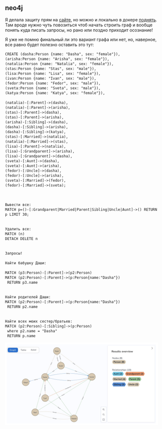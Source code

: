 ## neo4j

Я делала защиту прям на [сайте](https://neo4j.com/), но можно и локально в докере [поднять](https://github.com/Inspirate789/neo4j-social-graph). Там вроде нужно чуть повозиться чтоб начать строить граф и вообще понять куда писать запросы, но рано или поздно приходит осознание!

Я уже не помню финальный ли это вариант графа или нет, но, наверное, все равно будет полезно оставить это тут:

```
CREATE (dasha:Person {name: "Dasha", sex: "female"}),
(arisha:Person {name: "Arisha", sex: "female"}),
(natalia:Person {name: "Natalia", sex: "female"}),
(stas:Person {name: "Stas", sex: "male"}),
(lisa:Person {name: "Lisa", sex: "female"}),
(ivan:Person {name: "Ivan", sex: "male"}),
(fedor:Person {name: "Fedor", sex: "male"}),
(sveta:Person {name: "Sveta", sex: "male"}),
(katya:Person {name: "Katya", sex: "female"}),

(natalia)-[:Parent]->(dasha),
(natalia)-[:Parent]->(arisha),
(stas)-[:Parent]->(dasha),
(stas)-[:Parent]->(arisha),
(arisha)-[:Sibling]->(dasha),
(dasha)-[:Sibling]->(arisha),
(dasha)-[:Sibling]->(katya),
(stas)-[:Married]->(natalia),
(natalia)-[:Married]->(stas),
(lisa)-[:Parent]->(natalia),
(lisa)-[:Grandparent]->(arisha),
(lisa)-[:Grandparent]->(dasha),
(sveta)-[:Aunt]->(dasha),
(sveta)-[:Aunt]->(arisha),
(fedor)-[:Uncle]->(dasha),
(fedor)-[:Uncle]->(arisha),
(sveta)-[:Married]->(fedor),
(fedor)-[:Married]->(sveta);



Вывести все:
MATCH p=()-[:Grandparent|Married|Parent|Sibling|Uncle|Aunt]->() RETURN p LIMIT 30;


Удалить все:
MATCH (n)
DETACH DELETE n


Запросы!

Найти бабушку Даши:

MATCH (p3:Person)-[:Parent]->(p2:Person)
MATCH (p2:Person)-[:Parent]->(p:Person{name:"Dasha"})
 RETURN p3.name


Найти родителей Даши:
MATCH (p2:Person)-[:Parent]->(p:Person{name:"Dasha"})
 RETURN p2.name


Найти всех моих сестер/братьев:
MATCH (p2:Person)-[:Sibling]->(p:Person)
 where p2.name = "Dasha"
 RETURN p.name
```

![Итог](result.jpg)
